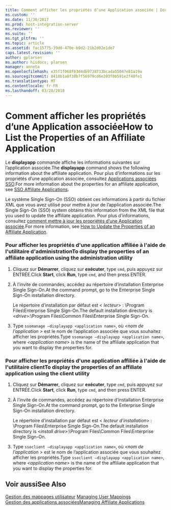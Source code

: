 ```yaml
---
title: Comment afficher les propriétés d’une Application associée | Documents Microsoft
ms.custom: ''
ms.date: 11/30/2017
ms.prod: host-integration-server
ms.reviewer: ''
ms.suite: ''
ms.tgt_pltfrm: ''
ms.topic: article
ms.assetid: fac15775-39d0-470e-b9d2-21b2d02e1de7
caps.latest.revision: ''
author: gplarsen
ms.author: hisdocs; plarsen
manager: anneta
ms.openlocfilehash: e35f1f068f63d4db9738733bcada55047e81a19a
ms.sourcegitcommit: 8418b1a8f38b7f56979cd6e203f0b591e2f40fe1
ms.translationtype: MT
ms.contentlocale: fr-FR
ms.lasthandoff: 03/28/2018
---
```

# <a name="how-to-list-the-properties-of-an-affiliate-application"></a><span data-ttu-id="979b2-102">Comment afficher les propriétés d’une Application associée</span><span class="sxs-lookup"><span data-stu-id="979b2-102">How to List the Properties of an Affiliate Application</span></span>
<span data-ttu-id="979b2-103">Le **displayapp** commande affiche les informations suivantes sur l’application associée.</span><span class="sxs-lookup"><span data-stu-id="979b2-103">The **displayapp** command shows the following information about the affiliate application.</span></span> <span data-ttu-id="979b2-104">Pour plus d’informations sur les propriétés d’une application associée, consultez [Applications associées SSO](../esso/sso-affiliate-applications.md).</span><span class="sxs-lookup"><span data-stu-id="979b2-104">For more information about the properties for an affiliate application, see [SSO Affiliate Applications](../esso/sso-affiliate-applications.md).</span></span>  
  
 <span data-ttu-id="979b2-105">Le système Single Sign-On (SSO) obtient ces informations à partir du fichier XML que vous avez utilisé pour mettre à jour de l’application associée.</span><span class="sxs-lookup"><span data-stu-id="979b2-105">The Single Sign-On (SSO) system obtains this information from the XML file that you used to update the affiliate application.</span></span> <span data-ttu-id="979b2-106">Pour plus d’informations, consultez [comment mettre à jour les propriétés d’une Application associée](../esso/how-to-update-the-properties-of-an-affiliate-application.md).</span><span class="sxs-lookup"><span data-stu-id="979b2-106">For more information, see [How to Update the Properties of an Affiliate Application](../esso/how-to-update-the-properties-of-an-affiliate-application.md).</span></span>  
  
### <a name="to-display-the-properties-of-an-affiliate-application-using-the-administration-utility"></a><span data-ttu-id="979b2-107">Pour afficher les propriétés d'une application affiliée à l'aide de l'utilitaire d'administration</span><span class="sxs-lookup"><span data-stu-id="979b2-107">To display the properties of an affiliate application using the administration utility</span></span>  
  
1.  <span data-ttu-id="979b2-108">Cliquez sur **Démarrer**, cliquez sur **exécuter**, type `cmd`, puis appuyez sur ENTRÉE.</span><span class="sxs-lookup"><span data-stu-id="979b2-108">Click **Start**, click **Run**, type `cmd`, and then press ENTER.</span></span>  
  
2.  <span data-ttu-id="979b2-109">À l’invite de commandes, accédez au répertoire d’installation Enterprise Single Sign-On.</span><span class="sxs-lookup"><span data-stu-id="979b2-109">At the command prompt, go to the Enterprise Single Sign-On installation directory.</span></span>  
  
     <span data-ttu-id="979b2-110">Le répertoire d’installation par défaut est \< *lecteur*> : \Program Files\Enterprise Single Sign-On.</span><span class="sxs-lookup"><span data-stu-id="979b2-110">The default installation directory is \<*drive*>:\Program Files\Common Files\Enterprise Single Sign-On.</span></span>  
  
3.  <span data-ttu-id="979b2-111">Type `ssomanage –displayapp <application name>`, où  *\<nom de l’application >* est le nom de l’application associée que vous souhaitez afficher les propriétés.</span><span class="sxs-lookup"><span data-stu-id="979b2-111">Type `ssomanage –displayapp <application name>`, where *\<application name>* is the name of the affiliate application that you want to display the properties for.</span></span>  
  
### <a name="to-display-the-properties-of-an-affiliate-application-using-the-client-utility"></a><span data-ttu-id="979b2-112">Pour afficher les propriétés d'une application affiliée à l'aide de l'utilitaire client</span><span class="sxs-lookup"><span data-stu-id="979b2-112">To display the properties of an affiliate application using the client utility</span></span>  
  
1.  <span data-ttu-id="979b2-113">Cliquez sur **Démarrer**, cliquez sur **exécuter**, type `cmd`, puis appuyez sur ENTRÉE.</span><span class="sxs-lookup"><span data-stu-id="979b2-113">Click **Start**, click **Run**, type `cmd`, and then press ENTER.</span></span>  
  
2.  <span data-ttu-id="979b2-114">À l’invite de commandes, accédez au répertoire d’installation Enterprise Single Sign-On.</span><span class="sxs-lookup"><span data-stu-id="979b2-114">At the command prompt, go to the Enterprise Single Sign-On installation directory.</span></span>  
  
     <span data-ttu-id="979b2-115">Le répertoire d’installation par défaut est \< *lecteur d’installation*> : \Program Files\Enterprise Single Sign-On.</span><span class="sxs-lookup"><span data-stu-id="979b2-115">The default installation directory is \<*install drive*>:\Program Files\Common Files\Enterprise Single Sign-On.</span></span>  
  
3.  <span data-ttu-id="979b2-116">Type `ssoclient –displayapp <application name>`, où  *\<nom de l’application >* est le nom de l’application associée que vous souhaitez afficher les propriétés.</span><span class="sxs-lookup"><span data-stu-id="979b2-116">Type `ssoclient –displayapp <application name>`, where *\<application name>* is the name of the affiliate application that you want to display the properties for.</span></span>  
  
## <a name="see-also"></a><span data-ttu-id="979b2-117">Voir aussi</span><span class="sxs-lookup"><span data-stu-id="979b2-117">See Also</span></span>  
 <span data-ttu-id="979b2-118">[Gestion des mappages utilisateur](../esso/managing-user-mappings.md) </span><span class="sxs-lookup"><span data-stu-id="979b2-118">[Managing User Mappings](../esso/managing-user-mappings.md) </span></span>  
 [<span data-ttu-id="979b2-119">Gestion des applications associées</span><span class="sxs-lookup"><span data-stu-id="979b2-119">Managing Affiliate Applications</span></span>](../esso/managing-affiliate-applications.md)